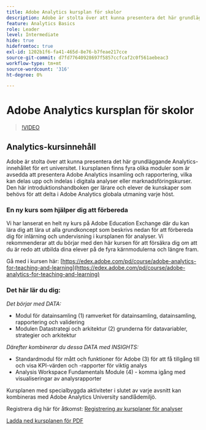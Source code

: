 ```yaml
---
title: Adobe Analytics kursplan för skolor
description: Adobe är stolta över att kunna presentera det här grundläggande Analytics-innehållet för ert universitet. I kursplanen finns fyra olika moduler som är avsedda att presentera Adobe Analytics insamling och rapportering, vilka kan delas upp och indelas i digitala analyser eller marknadsföringskurser. Den här introduktionshandboken ger lärare och elever de kunskaper som behövs för att delta i Adobe Analytics globala utmaning varje höst.
feature: Analytics Basics
role: Leader
level: Intermediate
hide: true
hidefromtoc: true
exl-id: 1202b1f6-fa41-465d-8e76-b7feae217cce
source-git-commit: d7fd77640928697f5857ccfcaf2c0f561aebeac3
workflow-type: tm+mt
source-wordcount: '316'
ht-degree: 0%

---
```


# Adobe Analytics kursplan för skolor

>[!VIDEO](https://video.tv.adobe.com/v/334350/?quality=12&learn=on)

## Analytics-kursinnehåll

Adobe är stolta över att kunna presentera det här grundläggande Analytics-innehållet för ert universitet. I kursplanen finns fyra olika moduler som är avsedda att presentera Adobe Analytics insamling och rapportering, vilka kan delas upp och indelas i digitala analyser eller marknadsföringskurser. Den här introduktionshandboken ger lärare och elever de kunskaper som behövs för att delta i Adobe Analytics globala utmaning varje höst.

### En ny kurs som hjälper dig att förbereda

Vi har lanserat en helt ny kurs på Adobe Education Exchange där du kan lära dig att lära ut alla grundkoncept som beskrivs nedan för att förbereda dig för inlärning och undervisning i kursplanen för analyser. Vi rekommenderar att du börjar med den här kursen för att försäkra dig om att du är redo att utbilda dina elever på de fyra kärnmodulerna och längre fram.

Gå med i kursen här: [https://edex.adobe.com/pd/course/adobe-analytics-for-teaching-and-learning](https://edex.adobe.com/pd/course/adobe-analytics-for-teaching-and-learning)

### Det här lär du dig:

*Det börjar med DATA:*

* Modul för datainsamling (1) ramverket för datainsamling, datainsamling, rapportering och validering
* Modulen Datastrategi och arkitektur (2) grunderna för datavariabler, strategier och arkitektur

*Därefter kombinerar du dessa DATA med INSIGHTS:*

* Standardmodul för mått och funktioner för Adobe (3) för att få tillgång till och visa KPI-värden och -rapporter för viktig analys
* Analysis Workspace Fundamentals Module (4) - komma igång med visualiseringar av analysrapporter

Kursplanen med specialbyggda aktiviteter i slutet av varje avsnitt kan kombineras med Adobe Analytics University sandlådemiljö.

Registrera dig här för åtkomst: [Registrering av kursplaner för analyser](https://experienceleague.adobe.com/landing/analytics-university/)

[Ladda ned kursplanen för PDF](assets/Adobe-Analytics-Curriculum_2021.pdf)
